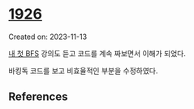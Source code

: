 # [1926](https://www.acmicpc.net/problem/1926)
Created on: 2023-11-13

[내 첫 BFS](https://www.acmicpc.net/source/69241508)
강의도 듣고 코드를 계속 짜보면서 이해가 되었다.

바킹독 코드를 보고 비효율적인 부분을 수정하였다.

## References


